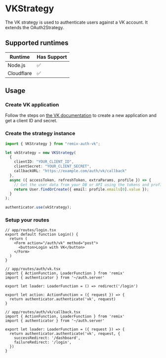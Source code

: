 # VKStrategy

<!-- Description -->

The VK strategy is used to authenticate users against a VK account. It extends the OAuth2Strategy.

## Supported runtimes

| Runtime    | Has Support |
| ---------- | ----------- |
| Node.js    | ✅          |
| Cloudflare | ✅          |

<!-- If it doesn't support one runtime, explain here why -->

## Usage

### Create VK application

Follow the steps on [the VK documentation](https://vk.com/dev/first_guide?f=2.%20Application%20registration) to create a new application and get a client ID and secret.

### Create the strategy instance

```ts
import { VKStrategy } from "remix-auth-vk";

let vkStrategy = new VKStrategy(
  {
    clientID: "YOUR_CLIENT_ID",
    clientSecret: "YOUR_CLIENT_SECRET",
    callbackURL: "https://example.com/auth/vk/callback"
  },
  async ({ accessToken, refreshToken, extraParams, profile }) => {
    // Get the user data from your DB or API using the tokens and profile
    return User.findOrCreate({ email: profile.emails[0].value });
  }
);

authenticator.use(vkStrategy);
```

### Setup your routes

```tsx
// app/routes/login.tsx
export default function Login() {
  return (
    <Form action="/auth/vk" method="post">
      <button>Login with VK</button>
    </Form>
  )
}
```

```tsx
// app/routes/auth/vk.tsx
import { ActionFunction, LoaderFunction } from 'remix'
import { authenticator } from '~/auth.server'

export let loader: LoaderFunction = () => redirect('/login')

export let action: ActionFunction = ({ request }) => {
  return authenticator.authenticate('vk', request)
}
```

```tsx
// app/routes/auth/vk/callback.tsx
import { ActionFunction, LoaderFunction } from 'remix'
import { authenticator } from '~/auth.server'

export let loader: LoaderFunction = ({ request }) => {
  return authenticator.authenticate('vk', request, {
    successRedirect: '/dashboard',
    failureRedirect: '/login',
  })
}
```
